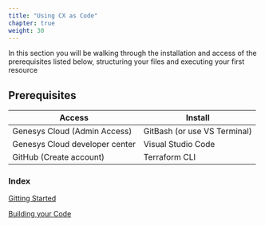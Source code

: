 ```yaml
---
title: "Using CX as Code"
chapter: true
weight: 30
---
```



In this section you will be walking through the installation and access of the prerequisites listed below, structuring your files and executing your first resource

## Prerequisites
| Access | Install | 
| ----------- | ----------- |
| Genesys Cloud (Admin Access)  | GitBash (or use VS Terminal) | 
| Genesys Cloud developer center  | Visual Studio Code | 
| GitHub (Create account)  | Terraform CLI |

### Index
[Gitting Started](030-Using-CX-as-Code/10_Gitting-Started-haha.html)

[Building your Code](030-Using-CX-as-Code/20_BuidlingYourCodeBase.html)
